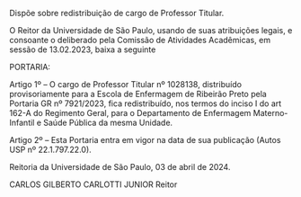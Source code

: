 Dispõe sobre redistribuição de cargo de Professor Titular.

O Reitor da Universidade de São Paulo, usando de suas atribuições legais, e consoante o deliberado pela Comissão de Atividades Acadêmicas, em sessão de 13.02.2023, baixa a seguinte

PORTARIA:

Artigo 1º – O cargo de Professor Titular nº 1028138, distribuído provisoriamente para a Escola de Enfermagem de Ribeirão Preto pela Portaria GR nº 7921/2023, fica redistribuído, nos termos do inciso I do art 162-A do Regimento Geral, para o Departamento de Enfermagem Materno-Infantil e Saúde Pública da mesma Unidade.

Artigo 2º – Esta Portaria entra em vigor na data de sua publicação (Autos USP nº 22.1.797.22.0).

Reitoria da Universidade de São Paulo, 03 de abril de 2024.

CARLOS GILBERTO CARLOTTI JUNIOR
Reitor